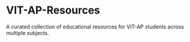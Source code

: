# VIT-AP-Resources
A curated collection of educational resources for VIT-AP students across multiple subjects.
